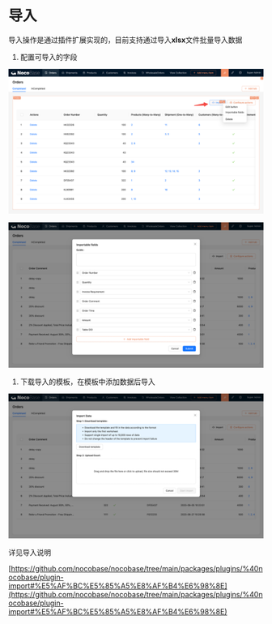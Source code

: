 # 导入

导入操作是通过插件扩展实现的，目前支持通过导入<strong>xlsx</strong>文件批量导入数据

1. 配置可导入的字段

![](./static/DTzUb0LcPoimfBxvHoHcDD5znAf.png)

![](./static/MDtybwjRsoC8qfxrFAecdJpkngc.png)

1. 下载导入的模板，在模板中添加数据后导入

![](./static/KsK1b5DOwoKI1qx4Qhscahrrneb.png)

详见导入说明

[https://github.com/nocobase/nocobase/tree/main/packages/plugins/%40nocobase/plugin-import#%E5%AF%BC%E5%85%A5%E8%AF%B4%E6%98%8E](https://github.com/nocobase/nocobase/tree/main/packages/plugins/%40nocobase/plugin-import#%E5%AF%BC%E5%85%A5%E8%AF%B4%E6%98%8E)
